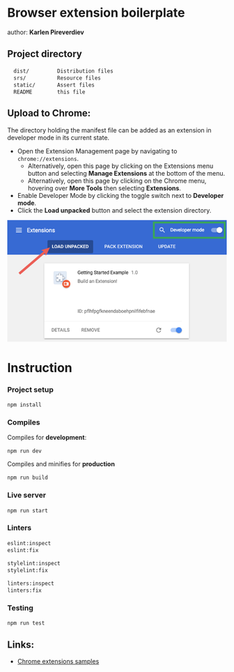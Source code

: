 # Browser extension boilerplate
author: **Karlen Pireverdiev**


## Project directory

      dist/         Distribution files
      srs/          Resource files
      static/       Assert files
      README        this file
      
## Upload to Chrome:

The directory holding the manifest file can be added as an extension in developer mode in its current state.

- Open the Extension Management page by navigating to `chrome://extensions`.
    * Alternatively, open this page by clicking on the Extensions menu button
      and selecting **Manage Extensions** at the bottom of the menu.
    * Alternatively, open this page by clicking on the Chrome menu,
      hovering over **More Tools** then selecting **Extensions**.
- Enable Developer Mode by clicking the toggle switch next to **Developer mode**.
- Click the **Load unpacked** button and select the extension directory.

![Upload Chrome extension](./assert/chrome.png)


# Instruction

### Project setup
```
npm install
```

### Compiles

Compiles for **development**:
```
npm run dev
```

Compiles and minifies for **production**
```
npm run build
```

### Live server
```
npm run start
```

### Linters
```
eslint:inspect
eslint:fix
```
```
stylelint:inspect
stylelint:fix
```
```
linters:inspect
linters:fix
```

### Testing
```
npm run test
```


## Links:
* [Chrome extensions samples](https://github.com/GoogleChrome/chrome-extensions-samples)
